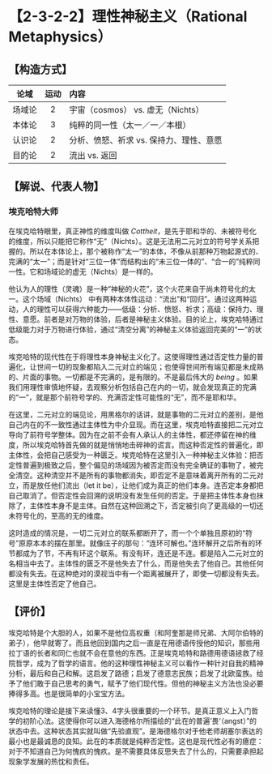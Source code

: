 # 【2-3-2-2】理性神秘主义（Rational Metaphysics）

## 【构造方式】
|  论域  | 运动 | 内容                   |
| :----: | :--: | :--------------------- |
| 场域论 |  2  |宇宙（cosmos） vs. 虚无（Nichts） |
| 本体论 |  3  |纯粹的同一性（太一／一／本根） |
| 认识论 |  2  |分析、愤怒、祈求  vs. 保持力、理性、意愿 |
| 目的论 |  2  |流出 vs. 返回|

## 【解说、代表人物】
### 埃克哈特大师

在埃克哈特眼里，真正神性的维度叫做 *Cottheit*，是先于耶和华的、未被符号化的维度，所以只能把它称作“无”（Nichts）。这是无法用二元对立的符号学关系把握的。所以在本体论上，那个被称作“太一”的本体，不像从前那种万物起源式的、完满的“太一”；而是针对“三位一体”而结构出的“未三位一体的”、“合一的”纯粹同一性。它和场域论的虚无（Nichts）是一样的。

他认为人的理性（灵魂）是一种“神秘的火花”，这个火花来自于尚未符号化的太一。这个场域（Nichts）
中有两种本体性运动：“流出”和“回归”。通过这两种运动，人的理性可以获得六种能力——低级：分析、愤怒、祈求；高级：保持力、理性、意愿。前者是对万物的体验，后者是神秘主义体验。目的论上，埃克哈特通过低级能力对于万物进行体验，通过“清空分离”的神秘主义体验返回完美的“一”的状态。

埃克哈特的现代性在于将理性本身神秘主义化了。这使得理性通过否定性力量的普遍化，让世间一切的现象都陷入二元对立的端见；也使得世间所有端见都是未成熟的、片面的事物。一切都是不完满的，是有限的。不是最后伟大的 *being* 。如果我们用理性审慎地怀疑，去观察分析包括自己在内的一切，就会发现真正的完满的“一”，就是那个前符号学的、充满否定性可能性的“无”，而不是耶和华。

在这里，二元对立的端见论，用黑格尔的话讲，就是事物的二元对立的差别，是他自己内在的不一致性通过主体性为中介显现。而在这里，埃克哈特直接把二元对立导向了前符号学整体。因为在之前不会有人承认人的主体性，都还停留在神的维度，所以埃克哈特首先做的就是悄悄地击碎神的谎言。而这种否定性的普遍化，即主体性，会把自己感受为一种匮乏。埃克哈特在这里引入一种神秘主义体验：把否定性普遍到极致之后，整个偏见的场域因为被否定而没有完全确证的事物了，被完全清空。这种清空并不是所有的事物都消失，即否定不是意味着离开所有的二元对立，而是放任他们流出（let it be），让他们成为真正的他们本身。连否定本身都把自己取消了。但否定性会回溯的说明没有发生任何的否定。于是把主体性本身也抹除了，主体性本身不是主体。自然在这种回溯之下，否定被引向了更高级的一切还未符号化的，至高的无的维度。

这时造成的情况是，一切二元对立的联系都断开了，而一个个单独且原初的“符号”原原本本的摆在那里。就像庄子的那句：“连环可解也。”连环解开之后所有的环节都成为了节，不再有环这个联系。有没有环，连还是不连。都是陷入二元对立的名相当中去了。主体性的匮乏不是他失去了什么，而是他失去了他自己。其他任何都没有失去。在这种绝对的漠视当中有一个距离被展开了，即使一切都没有失去。这里是主体性否定了他自己。


## 【评价】

埃克哈特是个大胆的人，如果不是他位高权重（和阿奎那是师兄弟、大阿尔伯特的弟子），他早就寄了。而且他回到国内之后一直是在用德语传授他的知识，那些用拉丁语的长者和同仁也就不会在意他的东西。正是埃克哈特和路德用德语拯救了经院哲学，成为了哲学的语言。他的这种理性神秘主义可以看作一种针对自我的精神分析，最后和自己和解。这启发了路德；启发了德意志民族；启发了北欧蛮族。给予了他们敢于自己思考的勇气，赋予了他们现代性。但他的神秘主义方法也没必要捧得多高。也是很简单的小宝宝方法。

埃克哈特的理论是接下来读懂3、4字头很重要的一个环节。是真正意义上入门哲学的初阶心法。这使得你可以进入海德格尔所描绘的“此在的普遍’畏‘（angst）”的状态中去。这种状态其实就叫做“先验直观”。是海德格尔对于他老师胡塞尔表达的最小也是最诚恳的良知。此在的本质就是纯粹否定性。这也是现代性必有的癔症：对于不知道自己为何愧疚的愧疚。是不需要具体反思失去了什么的，只需要承担起现象学发展的热忱和责任。

